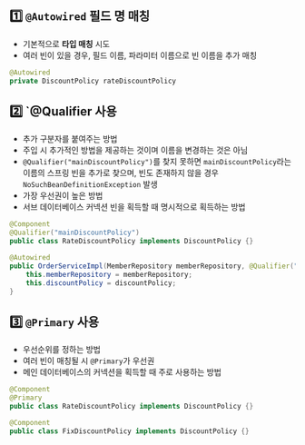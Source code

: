 ## 1️⃣ `@Autowired` 필드 명 매칭
- 기본적으로 **타입 매칭** 시도
- 여러 빈이 있을 경우, 필드 이름, 파라미터 이름으로 빈 이름을 추가 매칭

```java
@Autowired
private DiscountPolicy rateDiscountPolicy
```
## 2️⃣ `@Qualifier 사용
- 추가 구분자를 붙여주는 방법
- 주입 시 추가적인 방법을 제공하는 것이며 이름을 변경하는 것은 아님
- `@Qualifier("mainDiscountPolicy")`를 찾지 못하면 `mainDiscountPolicy`라는 이름의 스프링 빈을 추가로 찾으며, 빈도 존재하지 않을 경우 `NoSuchBeanDefinitionException` 발생
- 가장 우선권이 높은 방법
- 서브 데이터베이스 커넥션 빈을 획득할 때 명시적으로 획득하는 방법

```java
@Component
@Qualifier("mainDiscountPolicy")
public class RateDiscountPolicy implements DiscountPolicy {}

@Autowired
public OrderServiceImpl(MemberRepository memberRepository, @Qualifier("mainDiscountPolicy") DiscountPolicy discountPolicy) {
	this.memberRepository = memberRepository;
	this.discountPolicy = discountPolicy;
}
```
## 3️⃣ `@Primary` 사용
- 우선순위를 정하는 방법
- 여러 빈이 매칭될 시 `@Primary`가 우선권
- 메인 데이터베이스의 커넥션을 획득할 때 주로 사용하는 방법

```java
@Component
@Primary
public class RateDiscountPolicy implements DiscountPolicy {}

@Component
public class FixDiscountPolicy implements DiscountPolicy {}
```

